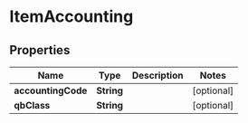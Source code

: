 
# ItemAccounting

## Properties
Name | Type | Description | Notes
------------ | ------------- | ------------- | -------------
**accountingCode** | **String** |  |  [optional]
**qbClass** | **String** |  |  [optional]



